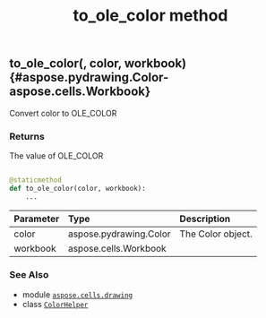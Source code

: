 ﻿---
title: to_ole_color method
second_title: Aspose.Cells for Python via .NET API References
description: 
type: docs
weight: 30
url: /aspose.cells.drawing/colorhelper/to_ole_color/
is_root: false
---

## to_ole_color(, color, workbook) {#aspose.pydrawing.Color-aspose.cells.Workbook}

Convert color to OLE_COLOR


### Returns 


The value of OLE_COLOR


```python

@staticmethod
def to_ole_color(color, workbook):
    ...
```


| Parameter | Type | Description |
| :- | :- | :- |
| color | aspose.pydrawing.Color | The Color object. |
| workbook | aspose.cells.Workbook |  |



### See Also
* module [`aspose.cells.drawing`](../../)
* class [`ColorHelper`](/cells/python-net/aspose.cells.drawing/colorhelper)
